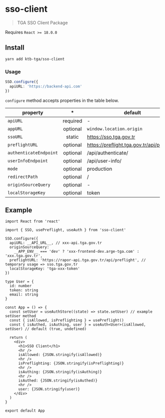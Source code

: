 # sso-client

> TGA SSO Client Package

Requires `React >= 18.0.0`
</br>

## Install

```bash
yarn add ktb-tga/sso-client
```

### Usage

<!-- TODO: add react and nextjs usage -->

```ts
SSO.configure({
  apiURL: 'https://backend-api.com'
})
```

`configure` method accepts properties in the table below.

| property               |    \*    | default                                     |
| ---------------------- | :------: | ------------------------------------------- |
| `apiURL`               | required | -                                           |
| `appURL`               | optional | `window.location.origin`                    |
| `ssoURL`               |  static  | https://sso.tga.gov.tr                      |
| `preflightURL`         | optional | https://preflight.tga.gov.tr/api/preflight/ |
| `authenticateEndpoint` | optional | /api/authenticate/                          |
| `userInfoEndpoint`     | optional | /api/user-info/                             |
| `mode`                 | optional | production                                  |
| `redirectPath`         | optional | /                                           |
| `originSourceQuery`    | optional | -                                           |
| `localStorageKey`      | optional | token                                       |

## Example

```tsx
import React from 'react'

import { SSO, usePreflight, useAuth } from 'sso-client'

SSO.configure({
  apiURL: __API_URL__, // xxx-api.tga.gov.tr
  originSourceQuery:
    __APP_ENV__ === 'dev' ? 'xxx-frontend-dev.arge-tga.com' : 'xxx.tga.gov.tr',
  preflightURL: 'https://rapor-api.tga.gov.tr/api/preflight', // temporary usage => sso.tga.gov.tr
  localStorageKey: 'tga-xxx-token'
})

type User = {
  id: number
  token: string
  email: string
}

const App = () => {
  const setUser = useAuthStore((state) => state.setUser) // example setUser method
  const { isAllowed, isPreflighting } = usePreflight()
  const { isAuthed, isAuthing, user } = useAuth<User>(isAllowed, setUser) // default (true, undefined)

  return (
    <div>
      <h1>SSO Client</h1>
      <hr />
      isAllowed: {JSON.stringify(isAllowed)}
      <hr />
      isPreflighting: {JSON.stringify(isPreflighting)}
      <hr />
      isAuthing: {JSON.stringify(isAuthing)}
      <hr />
      isAuthed: {JSON.stringify(isAuthed)}
      <hr />
      user: {JSON.stringify(user)}
    </div>
  )
}

export default App
```

<!-- `(production \| development)`  -->

  <!-- appURL: 'http://localhost:3000', // app frontend url
  apiURL: 'https://mote-backend-dev.arge-tga.com', // app backend url for authenticate and user-info
  originSourceQuery: 'http://mote-frontend-dev.arge-tga.com', //optional for prod required for locale, https:// and http:// will be removed automatically
  authenticateEndpoint: '/api/authenticate/', // optional, endpoint to 'authenticate' defaults to '/api/authenticate/'
  userInfoEndpoint: '/api/user-info/', // optional, endpoint to 'authenticate' defaults to '/api/authenticate/'
  preflightURL: 'https://rapor-api.tga.gov.tr/api/preflight', //optional, preflight api defaults to 'https://preflight.tga.gov.tr/api/preflight/'
  mode: 'production', // optional, this sets SSO to development or production, defaults to 'production'
  redirectPath: '/', // optional, after authenticate redirecting this path, defaults to '/'
  localStorageKey: 'token' // optional, defaults to 'token' -->

   <!-- // isAllowed property is optional, defaults to true for public apps -->
